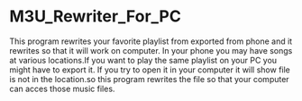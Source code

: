 # M3U_Rewriter_For_PC
This program rewrites your favorite playlist from exported from phone and it rewrites so that it will work on computer.
In your phone you may have songs at various locations.If you want to play the same playlist on your PC you might have to export it. If you try to open it in your computer it will show file is not in the location.so this program rewrites the file so that your computer can acces those music files.
